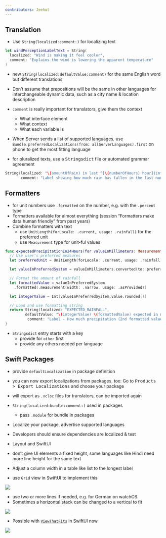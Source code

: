 ```yaml
---
contributors: Jeehut
---
```


## Translation

- Use `String(localized:comment:)` for localizing text

```swift
let windPerceptionLabelText = String(
  localized: "Wind is making it feel cooler", 
  comment: "Explains the wind is lowering the apparent temperature"
)
```

- new `String(localized:defaultValue:comment)` for the same English word but different translations
- Don’t assume that prepositions will be the same in other languages for interchangeable dynamic data, such as a city name & location description
- `comment` is really important for translators, give them the context
  - What interface element
  - What context
  - What each variable is

- When Server sends a list of supported languages, use `Bundle.preferredLocalizations(from: allServerLanguages).first` on phone to get the most fitting language
- for pluralized texts, use a <kbd>Stringsdict</kbd> file or automated grammar agreement

```swift
String(localized: "\(amountOfRain) in last ^[\(numberOfHours) hour](inflect: true).",
       comment: "Label showing how much rain has fallen in the last number of hours")
```

## Formatters

- for unit numbers use `.formatted` on the number, e.g. with the `.percent` type
- Formatters available for almost everything (session “Formatters make data human friendly” from past years)
- Combine formatters with text
  - use `UnitLength(forLocale: .current, usage: .rainfall)` for the preferred unit
  - use `Measurement` type for unit-ful values

```swift
func expectedPrecipitationIn24Hours(for valueInMillimeters: Measurement<UnitLength>) -> String {
  // Use user's preferred measures
  let preferredUnit = UnitLength(forLocale: .current, usage: .rainfall)

  let valueInPreferredSystem = valueInMillimeters.converted(to: preferredUnit)

  // Format the amount of rainfall
  let formattedValue = valueInPreferredSystem
    .formatted(.measurement(width: .narrow, usage: .asProvided))

  let integerValue = Int(valueInPreferredSystem.value.rounded())

  // Load and use formatting string
  return String(localized: "EXPECTED_RAINFALL", 
         defaultValue: "\(integerValue) \(formattedValue) expected in next \(24)h.", 
          comment: "Label - How much precipitation (2nd formatted value, in mm or Inches) is expected in the next 24 hours (3rd, always 24).")
}
```

- `Stringsdict` entry starts with a key
  - provide for `other` first
  - provide any others needed per language

## Swift Packages

- provide `defaultLocalization` in package definition
- you can now export localizations from packages, too: Go to <kbd>Products > Export Localizations</kbd> and choose your package

- will export as `.xcloc` files for translators, can be imported again
- `String(localized:bundle:comment:)` used in packages
    - pass `.module` for bundle in packages

- Localize your package, advertise supported languages
- Developers should ensure dependencies are localized & test
- Layout and SwiftUI
- don’t give UI elements a fixed height, some languages like Hindi need more line height for the same text
- Adjust a column width in a table like list to the longest label
- use `Grid` view in SwiftUI to implement this

![](https://user-images.githubusercontent.com/6942160/172727878-1b7caf7d-8705-4881-b9c4-3845e7fc6e5d.png)

- use two or more lines if needed, e.g. for German on watchOS
- Sometimes a horizontal stack can be changed to a vertical to fit

![](https://user-images.githubusercontent.com/6942160/172727893-dc33f6e5-9a68-4c85-8e07-5e6fceb355c5.png)

- Possible with [`ViewThatFits`][ViewThatFits] in SwiftUI now

![](https://user-images.githubusercontent.com/6942160/172727909-1d610bf6-f4b4-41ae-91df-d7713a96105d.png)

[ViewThatFits]: https://developer.apple.com/documentation/swiftui/viewthatfits
